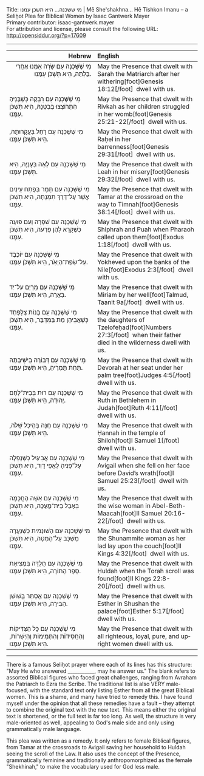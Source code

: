 <html>
<head></head>
<body>
Title: מי ששכנה... היא תשכן עמנו | Mē She'shakhna... Hē Tishkon Imanu – a Seliḥot Plea for Biblical Women by Isaac Gantwerk Mayer<br />
Primary contributor: isaac-gantwerk.mayer<br />
For attribution and license, please consult the following URL: <a href="http://opensiddur.org/?p=17609">http://opensiddur.org/?p=17609</a>
<p />
<hr />

<table style="margin-left: auto;margin-right: auto;" class="draggable">
<thead><tr><th id="x" style="text-align: right;">Hebrew</th><th style="text-align: left;">English</th></tr></thead>
<tbody>
<tr><td style="vertical-align:top;" width="46%">
<div class="liturgy" lang="he" style="text-align: right;">
מִי שֶׁשָּׁכְנָה עִם שָׂרָה אִמֵּנוּ‏ 
אַחֲרֵי בָּלְתָה,
הִיא תִּשְׁכֹּן עִמָּנוּ.
</span></div></td>

<td style="vertical-align:top;"><div class="english" lang="en">
May the Presence that dwelt with Sarah the Matriarch 
after her withering[foot]Genesis 18:12[/foot]&nbsp;
dwell with us.
</div></td></tr>


<tr><td style="vertical-align:top;" width="46%">
<div class="liturgy" lang="he">
מִי שֶׁשָּׁכְנָה עִם רִבְקָה 
כְּשֶׁבָּנֶיהָ הִתְרוֹצְצוּ בְּבִטְנָהּ,
הִיא תִּשְׁכֹּן עִמָּנוּ.
</span></div></td>

<td style="vertical-align:top;"><div class="english" lang="en">
May the Presence that dwelt with Rivkah 
as her children struggled in her womb[foot]Genesis 25:21-22[/foot]&nbsp;
dwell with us.
</div></td></tr>


<tr><td style="vertical-align:top;" width="46%">
<div class="liturgy" lang="he">
מִי שֶׁשָּׁכְנָה עִם רָחֵל 
בַּעֲקָרוּתָהּ,
הִיא תִּשְׁכֹּן עִמָּנוּ.
</span></div></td>

<td style="vertical-align:top;"><div class="english" lang="en">
May the Presence that dwelt with Raḥel 
in her barrenness[foot]Genesis 29:31[/foot]&nbsp;
dwell with us.
</div></td></tr>


<tr><td style="vertical-align:top;" width="46%">
<div class="liturgy" lang="he">
מִי שֶׁשָּׁכְנָה עִם לֵאָה 
בְּעׇנְיָהּ,
הִיא תִּשְׁכֹּן עִמָּנוּ.
</span></div></td>

<td style="vertical-align:top;"><div class="english" lang="en">
May the Presence that dwelt with Leah 
in her misery[foot]Genesis 29:32[/foot]&nbsp;
dwell with us.
</div></td></tr>


<tr><td style="vertical-align:top;" width="46%">
<div class="liturgy" lang="he">
מִי שֶׁשָּׁכְנָה עִם תָּמָר 
בְּפֶתַח עֵינַיִם אֲשֶׁר עַל־דֶּרֶךְ תִּמְנָתָה,
הִיא תִּשְׁכֹּן עִמָּנוּ.
</span></div></td>

<td style="vertical-align:top;"><div class="english" lang="en">
May the Presence that dwelt with Tamar 
at the crossroad on the way to Timnah[foot]Genesis 38:14[/foot]&nbsp;
dwell with us.
</div></td></tr>


<tr><td style="vertical-align:top;" width="46%">
<div class="liturgy" lang="he">
מִי שֶׁשָּׁכְנָה עִם שִׁפְרָה וְעִם פּוּעָה 
כְּשֶׁקָּרָא לָהֶן פַּרְעֹה,
הִיא תִּשְׁכֹּן עִמָּנוּ.
</span></div></td>

<td style="vertical-align:top;"><div class="english" lang="en">
May the Presence that dwelt with Shiphrah and Puah 
when Pharaoh called upon them[foot]Exodus 1:18[/foot]&nbsp;
dwell with us.
</div></td></tr>


<tr><td style="vertical-align:top;" width="46%">
<div class="liturgy" lang="he">
מִי שֶׁשָּׁכְנָה עִם יוֹכֶבֶד 
עַל־שְׂפַת־הַיְאֹֽר,
הִיא תִּשְׁכֹּן עִמָּנוּ.
</span></div></td>

<td style="vertical-align:top;"><div class="english" lang="en">
May the Presence that dwelt with Yokheved 
upon the banks of the Nile[foot]Exodus 2:3[/foot]&nbsp;
dwell with us.
</div></td></tr>


<tr><td style="vertical-align:top;" width="46%">
<div class="liturgy" lang="he">
מִי שֶׁשָּׁכְנָה עִם מִרְיָם 
עַל־יַד בַּאֲרָהּ,
הִיא תִּשְׁכֹּן עִמָּנוּ.
</span></div></td>

<td style="vertical-align:top;"><div class="english" lang="en">
May the Presence that dwelt with Miriam 
by her well[foot]Talmud, Taanit 9a[/foot]&nbsp;
dwell with us.
</div></td></tr>


<tr><td style="vertical-align:top;" width="46%">
<div class="liturgy" lang="he">
מִי שֶׁשָּׁכְנָה עִם בְּנוֹת צְלׇפְחָד 
כְּשֶׁאֲבִיהֶן מֵת בַּמִּדְבָּר,
הִיא תִּשְׁכֹּן עִמָּנוּ.
</span></div></td>

<td style="vertical-align:top;"><div class="english" lang="en">
May the Presence that dwelt with the daughters of Tzelofeḥad[foot]Numbers 27:3[/foot]&nbsp;
when their father died in the wilderness 
dwell with us.
</div></td></tr>


<tr><td style="vertical-align:top;" width="46%">
<div class="liturgy" lang="he">
מִי שֶׁשָּׁכְנָה עִם דְּבוֹרָה 
בִּישִׁיבָתָהּ תַּחַת תׇּמְרֶיהָ,
הִיא תִּשְׁכֹּן עִמָּנוּ.
</span></div></td>

<td style="vertical-align:top;"><div class="english" lang="en">
May the Presence that dwelt with Devorah 
at her seat under her palm tree[foot]Judges 4:5[/foot]&nbsp;
dwell with us.
</div></td></tr>


<tr><td style="vertical-align:top;" width="46%">
<div class="liturgy" lang="he">
מִי שֶׁשָּׁכְנָה עִם רוּת 
בְּבֵית־לֶחֶם יְהוּדָה,
הִיא תִּשְׁכֹּן עִמָּנוּ.
</span></div></td>

<td style="vertical-align:top;"><div class="english" lang="en">
May the Presence that dwelt with Ruth
 in Bethlehem in Judah[foot]Ruth 4:11[/foot]&nbsp;
dwell with us.
</div></td></tr>


<tr><td style="vertical-align:top;" width="46%">
<div class="liturgy" lang="he">
מִי שֶׁשָּׁכְנָה עִם חַנָּה 
בְּהֵיכַל שִׁלֹה,
הִיא תִּשְׁכֹּן עִמָּנוּ.
</span></div></td>

<td style="vertical-align:top;"><div class="english" lang="en">
May the Presence that dwelt with Ḥannah
 in the temple of Shiloh[foot]I Samuel 1[/foot]&nbsp;
dwell with us.
</div></td></tr>


<tr><td style="vertical-align:top;" width="46%">
<div class="liturgy" lang="he">
מִי שֶׁשָּׁכְנָה עִם אֲבִיגַיִל 
כְּשֶׁנָּפְלָה עַל־פָּנֶיהָ לְאַפֵּי דָוִד,
הִיא תִּשְׁכֹּן עִמָּנוּ.
</span></div></td>

<td style="vertical-align:top;"><div class="english" lang="en">
May the Presence that dwelt with Avigail
 when she fell on her face before David’s wrath[foot]I Samuel 25:23[/foot]&nbsp;
dwell with us.
</div></td></tr>


<tr><td style="vertical-align:top;" width="46%">
<div class="liturgy" lang="he">
מִי שֶׁשָּׁכְנָה עִם אִשָּׁה הַחֲכָמָה 
בְּאָבֵל בֵּית־מֲעַכָה,
הִיא תִּשְׁכֹּן עִמָּנוּ.
</span></div></td>

<td style="vertical-align:top;"><div class="english" lang="en">
May the Presence that dwelt with the wise woman
 in Abel-Beth-Maacah[foot]II Samuel 20:16-22[/foot]&nbsp;
dwell with us.
</div></td></tr>


<tr><td style="vertical-align:top;" width="46%">
<div class="liturgy" lang="he">
מִי שֶׁשָׁכְנָה עִם הַשּׁוּנַמִּית 
כְּשֶׁנַּעֲרָהּ‏ מֻשְׁכָּב עַל־הַמִּטָּה,
הִיא תִּשְׁכֹּן עִמָּנוּ.
</span></div></td>

<td style="vertical-align:top;"><div class="english" lang="en">
May the Presence that dwelt with the Shunammite woman
 as her lad lay upon the couch[foot]II Kings 4:32[/foot]&nbsp;
dwell with us.
</div></td></tr>


<tr><td style="vertical-align:top;" width="46%">
<div class="liturgy" lang="he">
מִי שֶׁשָׁכְנָה עִם חֻלְדָּה 
בִּמְצִיאַת סֵפֶר הַתּוֹרָה,
הִיא תִּשְׁכֹּן עִמָּנוּ.
</span></div></td>

<td style="vertical-align:top;"><div class="english" lang="en">
May the Presence that dwelt with Ḥuldah
 when the Torah scroll was found[foot]II Kings 22:8-20[/foot]&nbsp;
dwell with us.
</div></td></tr>


<tr><td style="vertical-align:top;" width="46%">
<div class="liturgy" lang="he">
מִי שֶׁשָׁכְנָה עִם אֶסְתֵּר 
בְּשׁוּשַׁן הַבִּירָה,
הִיא תִּשְׁכֹּן עִמָּנוּ.
</span></div></td>

<td style="vertical-align:top;"><div class="english" lang="en">
May the Presence that dwelt with Esther
 in Shushan the palace[foot]Esther 5:17[/foot]&nbsp;
dwell with us.
</div></td></tr>


<tr><td style="vertical-align:top;" width="46%">
<div class="liturgy" lang="he">
מִי שֶׁשָׁכְנָה עִם כׇּל הַצַּדִּיקוֹת וְהַחֲסִידוֹת וְהַתְּמִימוֹת וְהַיְּשָׁרוֹת,
הִיא תִּשְׁכֹּן עִמָּנוּ.
</span></div></td>

<td style="vertical-align:top;"><div class="english" lang="en">
May the Presence that dwelt with all righteous, loyal, pure, and upright women 
dwell with us.
</div></td>
</tr>
</tbody></table>

<hr />

There is a famous Seliḥot prayer where each of its lines has this structure: "May He who answered ___________, may he answer us." The blank refers to assorted Biblical figures who faced great challenges, ranging from Avraham the Patriarch to Ezra the Scribe. The traditional list is also VERY male-focused, with the standard text only listing Esther from all the great Biblical women. This is a shame, and many have tried to remedy this. I have found myself under the opinion that all these remedies have a fault – they attempt to combine the original text with the new text. This means either the original text is shortened, or the full text is far too long. As well, the structure is very male-oriented as well, appealing to God's male side and only using grammatically male language.

This plea was written as a remedy. It only refers to female Biblical figures, from Tamar at the crossroads to Avigail saving her household to Huldah seeing the scroll of the Law. It also uses the concept of the Presence, grammatically feminine and traditionally anthropomorphized as the female "Shekhinah," to make the vocabulary used for God less male.
</body>
</html>